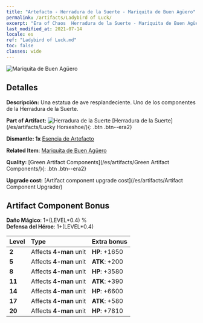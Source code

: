 ```yaml
---
title: "Artefacto - Herradura de la Suerte - Mariquita de Buen Agüero"
permalink: /artifacts/Ladybird of Luck/
excerpt: "Era of Chaos  Herradura de la Suerte - Mariquita de Buen Agüero. Una estatua de ave resplandeciente. Uno de los componentes de la Herradura de la Suerte."
last_modified_at: 2021-07-14
locale: es
ref: "Ladybird of Luck.md"
toc: false
classes: wide
---
```


 ![Mariquita de Buen Agüero](/images/t/artifact_40123.png)



## Detalles

 **Descripción:** Una estatua de ave resplandeciente. Uno de los componentes de la Herradura de la Suerte.

 **Part of Artifact:** ![Herradura de la Suerte](/images/t/icon_artifact_12.png) [Herradura de la Suerte](/es/artifacts/Lucky Horseshoe/){: .btn .btn--era2}

 **Dismantle: 1x** [Esencia de Artefacto](/ItemsES/con_905/)

 **Related Item**: [Mariquita de Buen Agüero](/ItemsES/art_111/)

 **Quality:** [Green Artifact Components](/es/artifacts/Green Artifact Components/){: .btn .btn--era2}

 **Upgrade cost:** [Artifact component upgrade cost](/es/artifacts/Artifact Component Upgrade/)

## Artifact Component Bonus

  **Daño Mágico**: 1+(LEVEL\*0.4) %<br/>**Defensa del Héroe**: 1+(LEVEL\*0.4)

  |  Level  | Type |    Extra bonus  | 
  |:--------|:-----|:----------------| 
  | **2** | Affects **4-man** unit | **HP**: +1650 | 
  | **5** | Affects **4-man** unit | **ATK**: +200 | 
  | **8** | Affects **4-man** unit | **HP**: +3580 | 
  | **11** | Affects **4-man** unit | **ATK**: +390 | 
  | **14** | Affects **4-man** unit | **HP**: +6600 | 
  | **17** | Affects **4-man** unit | **ATK**: +580 | 
  | **20** | Affects **4-man** unit | **HP**: +7810 | 
